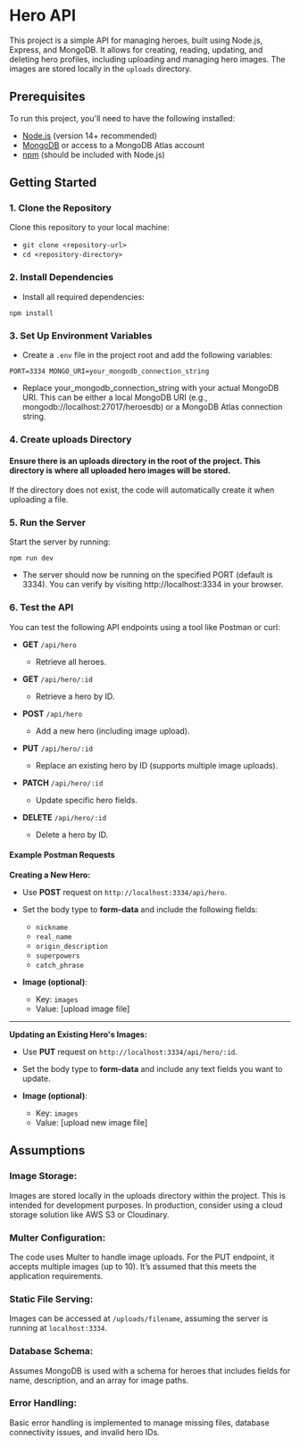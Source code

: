 
# Hero API

This project is a simple API for managing heroes, built using Node.js, Express, and MongoDB. It allows for creating, reading, updating, and deleting hero profiles, including uploading and managing hero images. The images are stored locally in the `uploads` directory.

## Prerequisites

To run this project, you'll need to have the following installed:

- [Node.js](https://nodejs.org/en/download/) (version 14+ recommended)
- [MongoDB](https://www.mongodb.com/try/download/community) or access to a MongoDB Atlas account
- [npm](https://www.npmjs.com/get-npm) (should be included with Node.js)

## Getting Started

### 1. Clone the Repository

Clone this repository to your local machine:

- `git clone <repository-url>`
- `cd <repository-directory> `
### 2. Install Dependencies
- Install all required dependencies:

`npm install`
### 3. Set Up Environment Variables
- Create a `.env` file in the project root and add the following variables:

`PORT=3334
MONGO_URI=your_mongodb_connection_string`
- Replace your_mongodb_connection_string with your actual MongoDB URI. This can be either a local MongoDB URI (e.g., mongodb://localhost:27017/heroesdb) or a MongoDB Atlas connection string.

### 4. Create uploads Directory
#### Ensure there is an uploads directory in the root of the project. This directory is where all uploaded hero images will be stored.

If the directory does not exist, the code will automatically create it when uploading a file.

### 5. Run the Server
Start the server by running:

`npm run dev`
- The server should now be running on the specified PORT (default is 3334). You can verify by visiting http://localhost:3334 in your browser.

### 6. Test the API

You can test the following API endpoints using a tool like Postman or curl:

- **GET** `/api/hero`
    - Retrieve all heroes.

- **GET** `/api/hero/:id`
    - Retrieve a hero by ID.

- **POST** `/api/hero`
    - Add a new hero (including image upload).

- **PUT** `/api/hero/:id`
    - Replace an existing hero by ID (supports multiple image uploads).

- **PATCH** `/api/hero/:id`
    - Update specific hero fields.

- **DELETE** `/api/hero/:id`
    - Delete a hero by ID.

#### Example Postman Requests

**Creating a New Hero:**

- Use **POST** request on `http://localhost:3334/api/hero`.
- Set the body type to **form-data** and include the following fields:
    - `nickname`
    - `real_name`
    - `origin_description`
    - `superpowers`
    - `catch_phrase`

- **Image (optional)**:
    - Key: `images`
    - Value: [upload image file]

---

**Updating an Existing Hero's Images:**

- Use **PUT** request on `http://localhost:3334/api/hero/:id`.
- Set the body type to **form-data** and include any text fields you want to update.

- **Image (optional)**:
    - Key: `images`
    - Value: [upload new image file]
## Assumptions
### Image Storage: 
Images are stored locally in the uploads directory within the project. This is intended for development purposes. In production, consider using a cloud storage solution like AWS S3 or Cloudinary.
### Multer Configuration: 
The code uses Multer to handle image uploads. For the PUT endpoint, it accepts multiple images (up to 10). It’s assumed that this meets the application requirements.
### Static File Serving: 
Images can be accessed at `/uploads/filename`, assuming the server is running at `localhost:3334`.
### Database Schema: 
Assumes MongoDB is used with a schema for heroes that includes fields for name, description, and an array for image paths.
### Error Handling: 
Basic error handling is implemented to manage missing files, database connectivity issues, and invalid hero IDs.